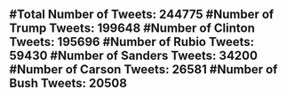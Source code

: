 #Total Number of Tweets: 244775 
#Number of Trump Tweets: 199648
#Number of Clinton Tweets: 195696
#Number of Rubio Tweets: 59430
#Number of Sanders Tweets: 34200
#Number of Carson Tweets: 26581
#Number of Bush Tweets: 20508
---
